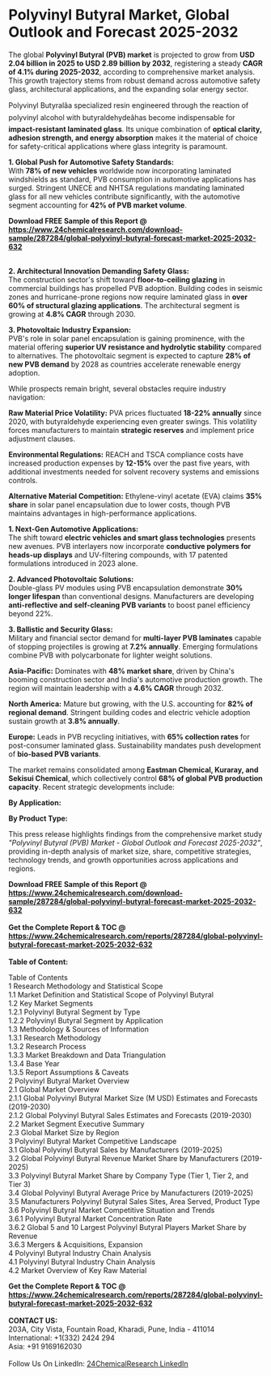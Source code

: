 <h1>Polyvinyl Butyral Market, Global Outlook and Forecast 2025-2032</h1><p>The global <strong>Polyvinyl Butyral (PVB) market</strong> is projected to grow from <strong>USD 2.04 billion in 2025 to USD 2.89 billion by 2032</strong>, registering a steady <strong>CAGR of 4.1% during 2025-2032</strong>, according to comprehensive market analysis. This growth trajectory stems from robust demand across automotive safety glass, architectural applications, and the expanding solar energy sector.</p><p>Polyvinyl Butyralâa specialized resin engineered through the reaction of polyvinyl alcohol with butyraldehydeâhas become indispensable for <strong>impact-resistant laminated glass</strong>. Its unique combination of <strong>optical clarity, adhesion strength, and energy absorption</strong> makes it the material of choice for safety-critical applications where glass integrity is paramount.</p><p><strong>1. Global Push for Automotive Safety Standards:</strong><br>
With <strong>78% of new vehicles</strong> worldwide now incorporating laminated windshields as standard, PVB consumption in automotive applications has surged. Stringent UNECE and NHTSA regulations mandating laminated glass for all new vehicles contribute significantly, with the automotive segment accounting for <strong>42% of PVB market volume</strong>.</p><div><b>Download FREE Sample of this Report @ 
            <a href="https://www.24chemicalresearch.com/download-sample/287284/global-polyvinyl-butyral-forecast-market-2025-2032-632">
            https://www.24chemicalresearch.com/download-sample/287284/global-polyvinyl-butyral-forecast-market-2025-2032-632</a></b></div><br><p><strong>2. Architectural Innovation Demanding Safety Glass:</strong><br>
The construction sector's shift toward <strong>floor-to-ceiling glazing</strong> in commercial buildings has propelled PVB adoption. Building codes in seismic zones and hurricane-prone regions now require laminated glass in <strong>over 60% of structural glazing applications</strong>. The architectural segment is growing at <strong>4.8% CAGR</strong> through 2030.</p><p><strong>3. Photovoltaic Industry Expansion:</strong><br>
PVB's role in solar panel encapsulation is gaining prominence, with the material offering <strong>superior UV resistance and hydrolytic stability</strong> compared to alternatives. The photovoltaic segment is expected to capture <strong>28% of new PVB demand</strong> by 2028 as countries accelerate renewable energy adoption.</p><p>While prospects remain bright, several obstacles require industry navigation:</p><p><strong>Raw Material Price Volatility:</strong> PVA prices fluctuated <strong>18-22% annually</strong> since 2020, with butyraldehyde experiencing even greater swings. This volatility forces manufacturers to maintain <strong>strategic reserves</strong> and implement price adjustment clauses.</p><p><strong>Environmental Regulations:</strong> REACH and TSCA compliance costs have increased production expenses by <strong>12-15%</strong> over the past five years, with additional investments needed for solvent recovery systems and emissions controls.</p><p><strong>Alternative Material Competition:</strong> Ethylene-vinyl acetate (EVA) claims <strong>35% share</strong> in solar panel encapsulation due to lower costs, though PVB maintains advantages in high-performance applications.</p><p><strong>1. Next-Gen Automotive Applications:</strong><br>
The shift toward <strong>electric vehicles and smart glass technologies</strong> presents new avenues. PVB interlayers now incorporate <strong>conductive polymers for heads-up displays</strong> and UV-filtering compounds, with 17 patented formulations introduced in 2023 alone.</p><p><strong>2. Advanced Photovoltaic Solutions:</strong><br>
Double-glass PV modules using PVB encapsulation demonstrate <strong>30% longer lifespan</strong> than conventional designs. Manufacturers are developing <strong>anti-reflective and self-cleaning PVB variants</strong> to boost panel efficiency beyond 22%.</p><p><strong>3. Ballistic and Security Glass:</strong><br>
Military and financial sector demand for <strong>multi-layer PVB laminates</strong> capable of stopping projectiles is growing at <strong>7.2% annually</strong>. Emerging formulations combine PVB with polycarbonate for lighter weight solutions.</p><p><strong>Asia-Pacific:</strong> Dominates with <strong>48% market share</strong>, driven by China's booming construction sector and India's automotive production growth. The region will maintain leadership with a <strong>4.6% CAGR</strong> through 2032.</p><p><strong>North America:</strong> Mature but growing, with the U.S. accounting for <strong>82% of regional demand</strong>. Stringent building codes and electric vehicle adoption sustain growth at <strong>3.8% annually</strong>.</p><p><strong>Europe:</strong> Leads in PVB recycling initiatives, with <strong>65% collection rates</strong> for post-consumer laminated glass. Sustainability mandates push development of <strong>bio-based PVB variants</strong>.</p><p>The market remains consolidated among <strong>Eastman Chemical, Kuraray, and Sekisui Chemical</strong>, which collectively control <strong>68% of global PVB production capacity</strong>. Recent strategic developments include:</p><p><strong>By Application:</strong></p><p><strong>By Product Type:</strong></p><p>This press release highlights findings from the comprehensive market study <em>"Polyvinyl Butyral (PVB) Market - Global Outlook and Forecast 2025-2032"</em>, providing in-depth analysis of market size, share, competitive strategies, technology trends, and growth opportunities across applications and regions.</p><div><b>Download FREE Sample of this Report @ 
            <a href="https://www.24chemicalresearch.com/download-sample/287284/global-polyvinyl-butyral-forecast-market-2025-2032-632">
            https://www.24chemicalresearch.com/download-sample/287284/global-polyvinyl-butyral-forecast-market-2025-2032-632</a></b></div><br><div><b>Get the Complete Report & TOC @ 
            <a href="https://www.24chemicalresearch.com/reports/287284/global-polyvinyl-butyral-forecast-market-2025-2032-632">
            https://www.24chemicalresearch.com/reports/287284/global-polyvinyl-butyral-forecast-market-2025-2032-632</a></b></div><br>
            <b>Table of Content:</b><p>Table of Contents<br />
1 Research Methodology and Statistical Scope<br />
1.1 Market Definition and Statistical Scope of Polyvinyl Butyral<br />
1.2 Key Market Segments<br />
1.2.1 Polyvinyl Butyral Segment by Type<br />
1.2.2 Polyvinyl Butyral Segment by Application<br />
1.3 Methodology & Sources of Information<br />
1.3.1 Research Methodology<br />
1.3.2 Research Process<br />
1.3.3 Market Breakdown and Data Triangulation<br />
1.3.4 Base Year<br />
1.3.5 Report Assumptions & Caveats<br />
2 Polyvinyl Butyral Market Overview<br />
2.1 Global Market Overview<br />
2.1.1 Global Polyvinyl Butyral Market Size (M USD) Estimates and Forecasts (2019-2030)<br />
2.1.2 Global Polyvinyl Butyral Sales Estimates and Forecasts (2019-2030)<br />
2.2 Market Segment Executive Summary<br />
2.3 Global Market Size by Region<br />
3 Polyvinyl Butyral Market Competitive Landscape<br />
3.1 Global Polyvinyl Butyral Sales by Manufacturers (2019-2025)<br />
3.2 Global Polyvinyl Butyral Revenue Market Share by Manufacturers (2019-2025)<br />
3.3 Polyvinyl Butyral Market Share by Company Type (Tier 1, Tier 2, and Tier 3)<br />
3.4 Global Polyvinyl Butyral Average Price by Manufacturers (2019-2025)<br />
3.5 Manufacturers Polyvinyl Butyral Sales Sites, Area Served, Product Type<br />
3.6 Polyvinyl Butyral Market Competitive Situation and Trends<br />
3.6.1 Polyvinyl Butyral Market Concentration Rate<br />
3.6.2 Global 5 and 10 Largest Polyvinyl Butyral Players Market Share by Revenue<br />
3.6.3 Mergers & Acquisitions, Expansion<br />
4 Polyvinyl Butyral Industry Chain Analysis<br />
4.1 Polyvinyl Butyral Industry Chain Analysis<br />
4.2 Market Overview of Key Raw Material</p><div><b>Get the Complete Report & TOC @ 
            <a href="https://www.24chemicalresearch.com/reports/287284/global-polyvinyl-butyral-forecast-market-2025-2032-632">
            https://www.24chemicalresearch.com/reports/287284/global-polyvinyl-butyral-forecast-market-2025-2032-632</a></b></div><br><b>CONTACT US:</b><br>
            203A, City Vista, Fountain Road, Kharadi, Pune, India - 411014<br>
            International: +1(332) 2424 294<br>
            Asia: +91 9169162030 <br><br>
            Follow Us On LinkedIn: <a href="https://www.linkedin.com/company/24chemicalresearch/">24ChemicalResearch LinkedIn</a>